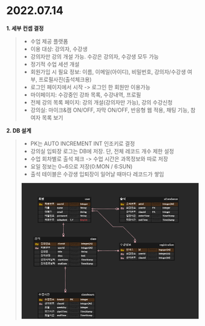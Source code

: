 # 2022.07.14

**1. 세부 컨셉 결정**
>   - 수업 제공 플랫폼
>   - 이용 대상: 강의자, 수강생
>   - 강의자만 강의 개설 가능. 수강은 강의자, 수강생 모두 가능
>   - 정기적 수업 세션 개설
>   - 회원가입 시 필요 정보: 이름, 이메일(아이디), 비밀번호, 강의자/수강생 여부, 프로필사진(출석체크용)
>   - 로그인 페이지에서 시작 -> 로그인 한 회원만 이용가능
>   - 마이페이지: 수강중인 강좌 목록, 수강내역, 프로필
>   - 전체 강의 목록 페이지: 강의 개설(강의자만 가능), 강의 수강신청
>   - 강의실: 마이크&캠 ON/OFF, 자막 ON/OFF, 반응형 웹 적용, 채팅 기능, 참여자 목록 보기

**2. DB 설계**
>   - PK는 AUTO INCREMENT INT 인조키로 결정
>   - 강의실 입퇴장 로그는 DB에 저장. 단, 전체 레코드 개수 제한 설정
>   - 수업 회차별로 출석 체크 -> 수업 시간은 과목정보와 따로 저장
>   - 요일 정보는 0~6으로 저장(0:MON / 6:SUN)
>   - 출석 테이블은 수강생 입퇴장이 일어날 때마다 레코드가 쌓임
>   <img src="./ERD1.png" width="600">
